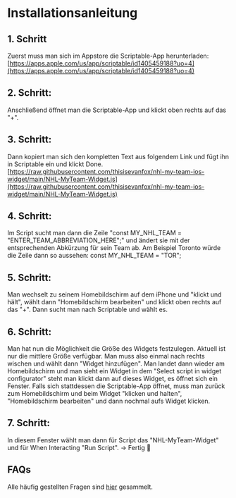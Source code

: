# Installationsanleitung

## 1. Schritt 
Zuerst muss man sich im Appstore die Scriptable-App herunterladen: [https://apps.apple.com/us/app/scriptable/id1405459188?uo=4](https://apps.apple.com/us/app/scriptable/id1405459188?uo=4)

## 2. Schritt: 
Anschließend öffnet man die Scriptable-App und klickt oben rechts auf das "+". 

## 3. Schritt: 
Dann kopiert man sich den kompletten Text aus folgendem Link und fügt ihn in Scriptable ein und klickt Done. 
[https://raw.githubusercontent.com/thisisevanfox/nhl-my-team-ios-widget/main/NHL-MyTeam-Widget.js](https://raw.githubusercontent.com/thisisevanfox/nhl-my-team-ios-widget/main/NHL-MyTeam-Widget.js) 

## 4. Schritt: 
Im Script sucht man dann die Zeile "const MY_NHL_TEAM = "ENTER_TEAM_ABBREVIATION_HERE";" und ändert sie mit der entsprechenden Abkürzung für sein Team ab. Am Beispiel Toronto würde die Zeile dann so aussehen: const MY_NHL_TEAM = "TOR"; 

## 5. Schritt: 
Man wechselt zu seinem Homebildschirm auf dem iPhone und "klickt und hält", wählt dann "Homebildschirm bearbeiten" und klickt oben rechts auf das "+". Dann sucht man nach Scriptable und wählt es. 

## 6. Schritt: 
Man hat nun die Möglichkeit die Größe des Widgets festzulegen. Aktuell ist nur die mittlere Größe verfügbar. Man muss also einmal nach rechts wischen und wählt dann "Widget hinzufügen". Man landet dann wieder am Homebildschirm und man sieht ein Widget in dem "Select script in widget configurator" steht man klickt dann auf dieses Widget, es öffnet sich ein Fenster. Falls sich stattdessen die Scriptable-App öffnet, muss man zurück zum Homebildschirm und beim Widget "klicken und halten", "Homebildschirm bearbeiten" und dann nochmal aufs Widget klicken. 

## 7. Schritt: 
In diesem Fenster wählt man dann für Script das "NHL-MyTeam-Widget" und für When Interacting "Run Script". 
-> Fertig 🙂

## FAQs
Alle häufig gestellten Fragen sind [hier](https://github.com/thisisevanfox/nhl-my-team-ios-widget/blob/main/FAQ.md) gesammelt.
